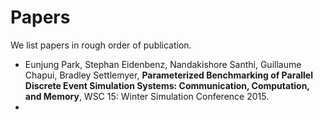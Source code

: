 # Papers

We list papers in rough order of publication.

* Eunjung Park, Stephan Eidenbenz, Nandakishore Santhi, Guillaume Chapui, Bradley Settlemyer, **Parameterized Benchmarking of Parallel Discrete Event Simulation Systems: Communication, Computation, and Memory**, WSC 15: Winter Simulation Conference 2015. 
* 